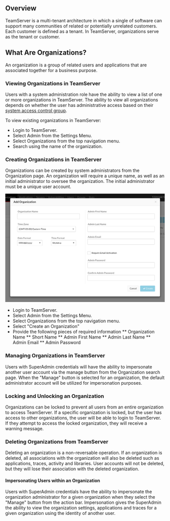 <!--
title: "Organizations within TeamServer"
description: "Creating, Managing and Deleting Organizations"
tags: "TeamServer organizations"
-->

## Overview
TeamServer is a multi-tenant architecture in which a single of software can support many communities of related or potentially unrelated customers. Each customer is defined as a tenant. In TeamServer, organizations serve as the tenant or customer. 

## What Are Organizations?
An organization is a group of related users and applications that are associated together for a business purpose. 

### Viewing Organizations in TeamServer
Users with a system administration role have the ability to view a list of one or more organizations in TeamServer. The ability to view all organizations depends on whether the user has administrative access based on their [system access control group](user_tsguideset.html#access). 

To view existing organizations in TeamServer:

* Login to TeamServer.
* Select Admin from the Settings Menu.
* Select Organizations from the top navigation menu.
* Search using the name of the organization.

### Creating Organizations in TeamServer
Organizations can be created by system administrators from the Organization page. An organization will require a unique name, as well as an initial administrator to oversee the organization. The initial administrator must be a unique user account. 

<a href="assets/images/Create_Org.png" rel="lightbox" title="Create an Organization"><img class="thumbnail" src="assets/images/Create_Org.png"/></a>

* Login to TeamServer.
* Select Admin from the Settings Menu.
* Select Organizations from the top navigation menu.
* Select "Create an Organization" 
* Provide the following pieces of required information
** Organization Name
** Short Name
** Admin First Name
** Admin Last Name
** Admin Email
** Admin Password

### Managing Organizations in TeamServer
Users with SuperAdmin credentials will have the ability to impersonate another user account via the manage button from the Organization search page. When the "Manage" button is selected for an organization, the default administrator account will be utilized for impersonation purposes.

### Locking and Unlocking an Organization
Organizations can be locked to prevent all users from an entire organization to access TeamServer. If a specific organization is locked, but the user has access to other organizations, the user will be able to login to TeamServer. If they attempt to access the locked organization, they will receive a warning message. 

### Deleting Organizations from TeamServer
Deleting an organization is a non-reversable operation. If an organization is deleted, all associations with the organization will also be deleted such as applications, traces, activity and libraries. User accounts will not be deleted, but they will lose their association with the deleted organization.

#### Impersonating Users within an Organization
Users with SuperAdmin credentials have the ability to impersonate the organization administrator for a given organization when they select the "Manage" button from the action bar. Impersonation gives the SuperAdmin the ability to view the organization settings, applications and traces for a given organization using the identity of another user.
